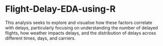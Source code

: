 # Flight-Delay-EDA-using-R
This analysis seeks to explore and visualise how these factors correlate with delays, particularly focusing on understanding the number of delayed flights, how weather impacts delays, and the distribution of delays across different times, days, and carriers.
